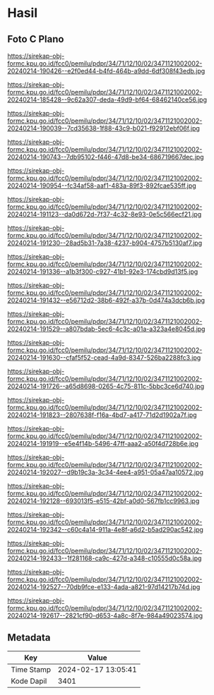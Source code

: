 # Hasil

## Foto C Plano

https://sirekap-obj-formc.kpu.go.id/fcc0/pemilu/pdpr/34/71/12/10/02/3471121002002-20240214-190426--e2f0ed44-b4fd-464b-a9dd-6df308f43edb.jpg

https://sirekap-obj-formc.kpu.go.id/fcc0/pemilu/pdpr/34/71/12/10/02/3471121002002-20240214-185428--9c62a307-deda-49d9-bf64-68462140ce56.jpg

https://sirekap-obj-formc.kpu.go.id/fcc0/pemilu/pdpr/34/71/12/10/02/3471121002002-20240214-190039--7cd35638-1f88-43c9-b021-f92912ebf06f.jpg

https://sirekap-obj-formc.kpu.go.id/fcc0/pemilu/pdpr/34/71/12/10/02/3471121002002-20240214-190743--7db95102-f446-47d8-be34-686719667dec.jpg

https://sirekap-obj-formc.kpu.go.id/fcc0/pemilu/pdpr/34/71/12/10/02/3471121002002-20240214-190954--fc34af58-aaf1-483a-89f3-892fcae535ff.jpg

https://sirekap-obj-formc.kpu.go.id/fcc0/pemilu/pdpr/34/71/12/10/02/3471121002002-20240214-191123--da0d672d-7f37-4c32-8e93-0e5c566ecf21.jpg

https://sirekap-obj-formc.kpu.go.id/fcc0/pemilu/pdpr/34/71/12/10/02/3471121002002-20240214-191230--28ad5b31-7a38-4237-b904-4757b5130af7.jpg

https://sirekap-obj-formc.kpu.go.id/fcc0/pemilu/pdpr/34/71/12/10/02/3471121002002-20240214-191336--a1b3f300-c927-41b1-92e3-174cbd9d13f5.jpg

https://sirekap-obj-formc.kpu.go.id/fcc0/pemilu/pdpr/34/71/12/10/02/3471121002002-20240214-191432--e56712d2-38b6-492f-a37b-0d474a3dcb6b.jpg

https://sirekap-obj-formc.kpu.go.id/fcc0/pemilu/pdpr/34/71/12/10/02/3471121002002-20240214-191529--a807bdab-5ec6-4c3c-a01a-a323a4e8045d.jpg

https://sirekap-obj-formc.kpu.go.id/fcc0/pemilu/pdpr/34/71/12/10/02/3471121002002-20240214-191630--cfaf5f52-cead-4a9d-8347-526ba2288fc3.jpg

https://sirekap-obj-formc.kpu.go.id/fcc0/pemilu/pdpr/34/71/12/10/02/3471121002002-20240214-191726--a65d8698-0265-4c75-811c-5bbc3ce6d740.jpg

https://sirekap-obj-formc.kpu.go.id/fcc0/pemilu/pdpr/34/71/12/10/02/3471121002002-20240214-191823--2807638f-f16a-4bd7-a417-71d2d1902a7f.jpg

https://sirekap-obj-formc.kpu.go.id/fcc0/pemilu/pdpr/34/71/12/10/02/3471121002002-20240214-191919--e5e4f14b-5496-47ff-aaa2-a50f4d728b6e.jpg

https://sirekap-obj-formc.kpu.go.id/fcc0/pemilu/pdpr/34/71/12/10/02/3471121002002-20240214-192027--d9b19c3a-3c34-4ee4-a951-05a47aa10572.jpg

https://sirekap-obj-formc.kpu.go.id/fcc0/pemilu/pdpr/34/71/12/10/02/3471121002002-20240214-192128--693013f5-e515-42bf-a0d0-567fb1cc9963.jpg

https://sirekap-obj-formc.kpu.go.id/fcc0/pemilu/pdpr/34/71/12/10/02/3471121002002-20240214-192342--c60c4a14-911a-4e8f-a6d2-b5ad290ac542.jpg

https://sirekap-obj-formc.kpu.go.id/fcc0/pemilu/pdpr/34/71/12/10/02/3471121002002-20240214-192433--1f281168-ca9c-427d-a348-c10555d0c58a.jpg

https://sirekap-obj-formc.kpu.go.id/fcc0/pemilu/pdpr/34/71/12/10/02/3471121002002-20240214-192527--70db9fce-e133-4ada-a821-97d14217b74d.jpg

https://sirekap-obj-formc.kpu.go.id/fcc0/pemilu/pdpr/34/71/12/10/02/3471121002002-20240214-192617--2821cf90-d653-4a8c-8f7e-984a49023574.jpg


## Metadata

| Key        | Value               |
| ---------- | ------------------- |
| Time Stamp | 2024-02-17 13:05:41 |
| Kode Dapil | 3401                |



